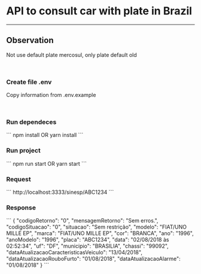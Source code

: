 <h1>API to consult car with plate in Brazil</h1>
<hr>

<h2>Observation</h2>
<p>Not use default plate mercosul, only plate default old</p>

<br>

<h3>Create file .env</h3>
<p>
Copy information from .env.example
</p>

<br>

<h3>Run dependeces</h3>
```
npm install OR yarn install
```

<br>

<h3>Run project</h3>
```
npm run start OR yarn start
```

<br>

<h3>Request</h3>
```
http://localhost:3333/sinesp/ABC1234
```

<br>

<h3>Response</h3>
```
{
    "codigoRetorno":                         "0",
    "mensagemRetorno":                       "Sem erros.",
    "codigoSituacao":                        "0",
    "situacao":                              "Sem restrição",
    "modelo":                                "FIAT/UNO MILLE EP",
    "marca":                                 "FIAT/UNO MILLE EP",
    "cor":                                   "BRANCA",
    "ano":                                   "1996",
    "anoModelo":                             "1996",
    "placa":                                 "ABC1234",
    "data":                                  "02/08/2018 às 02:52:34",
    "uf":                                    "DF",
    "municipio":                             "BRASILIA",
    "chassi":                                "99092",
    "dataAtualizacaoCaracteristicasVeiculo": "13/04/2018",
    "dataAtualizacaoRouboFurto":             "01/08/2018",
    "dataAtualizacaoAlarme":                 "01/08/2018"
}
```
